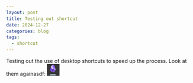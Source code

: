 ```yaml
---
layout: post
title: Testing out shortcut
date: 2024-12-27
categories: blog
tags:
  - shortcut
---
```

Testing out the use of desktop shortcuts to speed up the process. Look at them againasdf:
 ![Alt Text](/assets/images/Pasted%20image%2020241228110510.png)